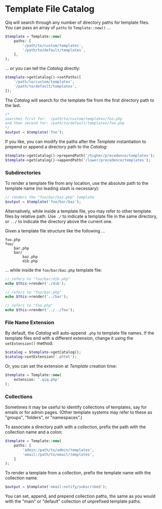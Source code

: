 # Template File Catalog

Qiq will search through any number of directory paths for template files. You
can pass an array of `paths` to `Template::new()` ...

```php
$template = Template::new(
    paths: [
        '/path/to/custom/templates',
        '/path/to/default/templates',
    ],
);
```
... or you can tell the _Catalog_ directly:

```php
$template->getCatalog()->setPaths([
    '/path/to/custom/templates',
    '/path/to/default/templates',
]);
```

The _Catalog_ will search for the template file from the first directory path
to the last.

```php
/*
searches first for:  /path/to/custom/templates/foo.php
and then second for: /path/to/default/templates/foo.php
*/
$output = $template('foo');
```

If you like, you can modify the paths after the _Template_ instantiation to
prepend or append a directory path to the _Catalog_:

```php
$template->getCatalog()->prependPath('/higher/precedence/templates');
$template->getCatalog()->appendPath('/lower/precedence/templates');
```

### Subdirectories

To render a template file from any location, use the absolute path to the
template name (no leading slash is necessary):

```php
// renders the "foo/bar/baz.php" template
$output = $template('foo/bar/baz');
```

Alternatively, while inside a template file, you may refer to other template
files by relative path. Use `./` to indicate a template file in the same
directory, or `../` to indicate the directory above the current one.

Given a template file structure like the following ...

```
foo.php
foo/
    bar.php
    bar/
        baz.php
        dib.php
```

... while inside the `foo/bar/baz.php` template file:

```php
// refers to "foo/bar/dib.php"
echo $this->render('./dib');

// refers to "foo/bar.php"
echo $this->render('../bar');

// refers to "foo.php"
echo $this->render('../../foo');
```

### File Name Extension

By default, the _Catalog_ will auto-append `.php` to template file names. If
the template files end with a different extension, change it using the
`setExtension()` method:

```php
$catalog = $template->getCatalog();
$catalog->setExtension('.phtml');
```

Or, you can set the extension at _Template_ creation time:

```php
$template = Template::new(
    extension: '.qiq.php'
);
```

### Collections

Sometimes it may be useful to identify collections of templates, say for
emails or for admin pages. (Other template systems may refer to these
as "groups", "folders", or "namespaces".)

To associate a directory path with a collection, prefix the path with the
collection name and a colon:

```php
$template = Template::new(
    paths: [
        'admin:/path/to/admin/templates',
        'email:/path/to/email/templates',
    ]
);
```

To render a template from a collection, prefix the template name with the
collection name.

```php
$output = $template('email:notify/subscribed');
```

You can set, append, and prepend collection paths, the same as you would with
the "main" or "default" collection of unprefixed template paths.
